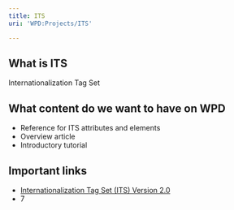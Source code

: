 ```yaml
---
title: ITS
uri: 'WPD:Projects/ITS'

---
```

## <span>What is ITS</span>

Internationalization Tag Set

## <span>What content do we want to have on WPD</span>

-   Reference for ITS attributes and elements
-   Overview article
-   Introductory tutorial

## <span>Important links</span>

-   [Internationalization Tag Set (ITS) Version 2.0](http://www.w3.org/TR/its20/)
-   7
